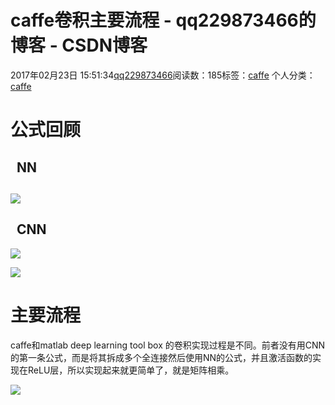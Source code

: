 # caffe卷积主要流程 - qq229873466的博客 - CSDN博客

2017年02月23日 15:51:34[qq229873466](https://me.csdn.net/qq229873466)阅读数：185标签：[caffe](https://so.csdn.net/so/search/s.do?q=caffe&t=blog)
个人分类：[caffe](https://blog.csdn.net/qq229873466/article/category/6551642)



# 公式回顾

##   NN

## ![](https://img-blog.csdn.net/20170223112848226)

##   CNN

![](https://img-blog.csdn.net/20170223112852788)

![](https://img-blog.csdn.net/20170223150150563)

# 主要流程

caffe和matlab deep learning tool box 的卷积实现过程是不同。前者没有用CNN的第一条公式，而是将其拆成多个全连接然后使用NN的公式，并且激活函数的实现在ReLU层，所以实现起来就更简单了，就是矩阵相乘。

![](https://img-blog.csdn.net/20170223155043629)

